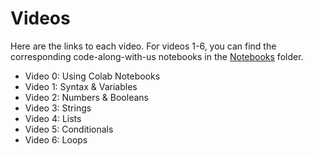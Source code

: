 # Videos

Here are the links to each video. For videos 1-6, you can find the corresponding code-along-with-us notebooks in the [Notebooks](https://github.com/hercodecamp/HERCODECAMP2020-Virtual/tree/master/Notebooks) folder.

* Video 0: Using Colab Notebooks
* Video 1: Syntax & Variables
* Video 2: Numbers & Booleans
* Video 3: Strings
* Video 4: Lists
* Video 5: Conditionals
* Video 6: Loops
